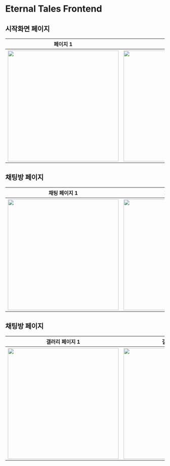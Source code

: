 # Eternal Tales Frontend

## 시작화면 페이지
<table  style="text-align: center">
    <tbody>
        <tr>
          <th style="text-align: center;">페이지 1</th>
          <th style="text-align: center;">페이지 2</th>
          <th style="text-align: center;">페이지 3</th>
          <th style="text-align: center;">페이지 4</th>
        </tr>
      </tbody>
      <tbody>
        <tr>
          <th><img src="https://github.com/eternal-tales/frontend/assets/59727077/1db31c8d-4599-44b6-a4f4-adf4df580e53" height="350px"/></th>
          <th><img src="https://github.com/eternal-tales/frontend/assets/59727077/11cf07fb-f683-4a8b-be97-c853f2491f2e" height="350px"/></th>
          <th><img src="https://github.com/eternal-tales/frontend/assets/59727077/30fc8656-bc1d-4e57-838b-2f70f85be2f6" height="350px"/></th>
          <th><img src="https://github.com/eternal-tales/frontend/assets/59727077/ca17727f-809d-477c-a6ef-6f1c21ad9dff" height="350px"/></th>
        </tr>
      </tbody>
    </table>

## 채팅방 페이지
<table  style="text-align: center">
    <tbody>
        <tr>
          <th style="text-align: center;">채팅 페이지 1</th>
          <th style="text-align: center;">채팅 페이지 2</th>
          <th style="text-align: center;">채팅 페이지 3</th>
          <th style="text-align: center;">채팅 페이지 4</th>
        </tr>
      </tbody>
      <tbody>
          <th><img src="https://github.com/eternal-tales/frontend/assets/59727077/98c93018-6e7c-479f-a5f8-b613eef9301d" height="350px"/></th>
          <th><img src="https://github.com/eternal-tales/frontend/assets/59727077/582b87d5-d2a9-4d04-9065-ac60c21636b8" height="350px"/></th>
          <th><img src="https://github.com/eternal-tales/frontend/assets/59727077/c32dae56-7f00-41be-8f3d-ac565b060962" height="350px"/></th>
          <th><img src="https://github.com/eternal-tales/frontend/assets/59727077/252ddbcf-54c7-4104-8d86-260336ca64c5" height="350px"/></th>
        </tr>
      </tbody>
    </table>


## 채팅방 페이지
<table  style="text-align: center">
    <tbody>
        <tr>
          <th style="text-align: center;">갤러리 페이지 1</th>
          <th style="text-align: center;">갤러리 페이지 2</th>
          <th style="text-align: center;">갤러리 페이지 3</th>
          <th style="text-align: center;">기억공간 페이지</th>
        </tr>
      </tbody>
      <tbody>
          <th><img src="https://github.com/eternal-tales/frontend/assets/59727077/ca5ad3e2-dc20-4c8f-bb69-112bcddb373a" height="350px"/></th>
          <th><img src="https://github.com/eternal-tales/frontend/assets/59727077/9c13555b-b792-4b54-9600-e79339d6bfce" height="350px"/></th>
          <th><img src="https://github.com/eternal-tales/frontend/assets/59727077/539b1d1b-6246-4944-8401-b8647ff16bd3" height="350px"/></th>
          <th><img src="https://github.com/eternal-tales/frontend/assets/59727077/83b285e6-8fed-4534-9377-a3efce84a562" height="350px"/></th>
        </tr>
      </tbody>
    </table>
